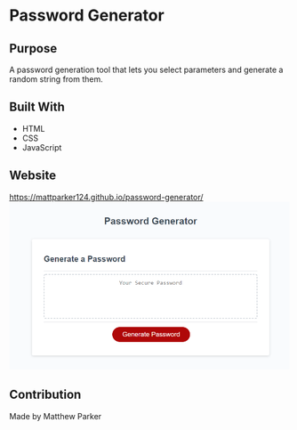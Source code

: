 # Password Generator

## Purpose
A password generation tool that lets you select parameters and generate a random string from them.

## Built With
* HTML
* CSS
* JavaScript

## Website
https://mattparker124.github.io/password-generator/
![page screenshot](/images/preview.png)

## Contribution
Made by Matthew Parker